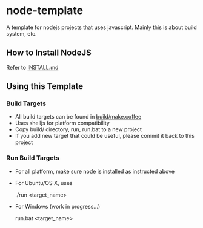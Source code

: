 node-template
=============

A template for nodejs projects that uses javascript. Mainly this is about build system, etc.

How to Install NodeJS
---

Refer to [INSTALL.md](INSTALL.md)

Using this Template
---

### Build Targets
* All build targets can be found in [build/make.coffee](build/make.coffee)
* Uses shelljs for platform compatibility
* Copy build/ directory, run, run.bat to a new project
* If you add new target that could be useful, please commit it back to this project

### Run Build Targets
* For all platform, make sure node is installed as instructed above
* For Ubuntu/OS X, uses 
 
    ./run \<target_name\>

* For Windows (work in progress...)
  
    run.bat \<target_name\>


